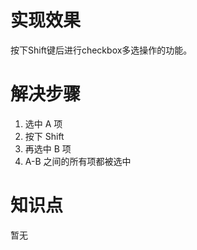 # 实现效果

按下Shift键后进行checkbox多选操作的功能。



# 解决步骤

1. 选中 A 项
2. 按下 Shift
3. 再选中 B 项
4. A-B 之间的所有项都被选中



# 知识点

暂无